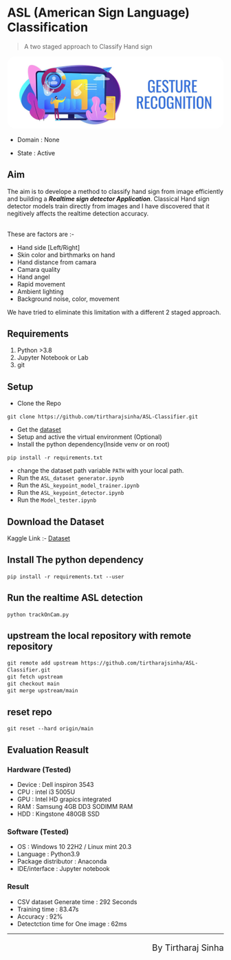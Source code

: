 # ASL (American Sign Language) Classification
> A two staged approach to Classify Hand sign

<img src="art.jpg" alt="" style="border-radius:20px; opacity:8">

- Domain : None

- State : Active 

## Aim
The aim is to develope a method to classify hand sign from image efficiently and building a ***Realtime sign detector Application***. Classical Hand sign detector models train directly from images and I have discovered that it negitively affects the realtime detection accuracy.

<br>These are factors are :- 
- Hand side [Left/Right]
- Skin color and birthmarks on hand
- Hand distance from camara
- Camara quality
- Hand angel
- Rapid movement
- Ambient lighting
- Background noise, color, movement

We have tried  to eliminate this limitation with a different 2 staged approach. 

## Requirements
1. Python >3.8
2. Jupyter Notebook or Lab
3. git

## Setup
- Clone the Repo
```
git clone https://github.com/tirtharajsinha/ASL-Classifier.git
```
- Get the [dataset](https://www.kaggle.com/datasets/ayuraj/asl-dataset?resource=download)
- Setup and active the virtual environment (Optional)
- Install the python dependency(Inside venv or on root)
```
pip install -r requirements.txt
```
- change the dataset path variable ```PATH``` with your local path.
- Run the ```ASL_dataset generator.ipynb```
- Run the ```ASL_keypoint_model_trainer.ipynb```
- Run the ```ASL_keypoint_detector.ipynb```
- Run the ```Model_tester.ipynb```

## Download the Dataset
Kaggle Link :- 
[Dataset](https://www.kaggle.com/datasets/ayuraj/asl-dataset?resource=download)

## Install The python dependency
```
pip install -r requirements.txt --user
```

## Run the realtime ASL detection
```
python trackOnCam.py
```

## upstream the local repository with remote repository

```
git remote add upstream https://github.com/tirtharajsinha/ASL-Classifier.git
git fetch upstream
git checkout main
git merge upstream/main

```

## reset repo

```
git reset --hard origin/main
```

## Evaluation Reasult

### Hardware (Tested)
- Device : Dell inspiron 3543
- CPU : intel i3 5005U
- GPU : Intel HD grapics integrated
- RAM : Samsung 4GB DD3 SODIMM RAM
- HDD : Kingstone 480GB SSD

### Software (Tested)
- OS : Windows 10 22H2 / Linux mint 20.3
- Language : Python3.9
- Package distributor : Anaconda
- IDE/interface : Jupyter notebook

### Result
- CSV dataset Generate time : 292 Seconds
- Training time : 83.47s
- Accuracy : 92%
- Detectction time for One image : 62ms


<hr>
<p style="text-align:right; font-size:20px">By Tirtharaj Sinha</p>


